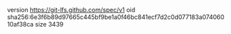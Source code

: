 version https://git-lfs.github.com/spec/v1
oid sha256:6e3f6b89d97665c445bf9be1a0f46bc841ecf7d2c0d077183a07406010af38ca
size 3439
